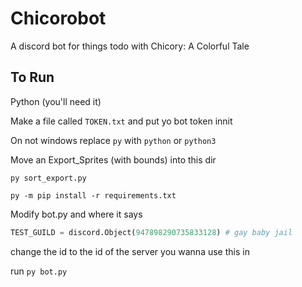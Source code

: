 # Chicorobot

A discord bot for things todo with Chicory: A Colorful Tale

## To Run

Python (you'll need it)

Make a file called `TOKEN.txt` and put yo bot token innit

On not windows replace `py` with `python` or `python3`

Move an Export_Sprites (with bounds) into this dir

`py sort_export.py`

`py -m pip install -r requirements.txt`

Modify bot.py and where it says

```py
TEST_GUILD = discord.Object(947898290735833128) # gay baby jail
```

change the id to the id of the server you wanna use this in

run `py bot.py`